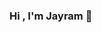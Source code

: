 ### Hi , I'm Jayram 👋

<!--
**jayrambagal/jayrambagal** is a ✨ _special_ ✨ repository because its `README.md` (this file) appears on your GitHub profile.

Here are some ideas to get you started:

🎓  I'm currently studying Electronics and Communication Engineering at National Institute of Technology, Agartala.
- 🔭 I’m currently working on Python
- 🌱 I’m currently learning Machine Learning
- 👯 I’m looking to collaborate on LinkedIn
- 🤔 I’m looking for help with Problem Solving
- 💬 Ask me about DSA
- 📫 How to reach me: https://www.linkedin.com/in/jayram-bagal/
- 😄 Pronouns: Jay
- ⚡ Fun fact: None
-->
